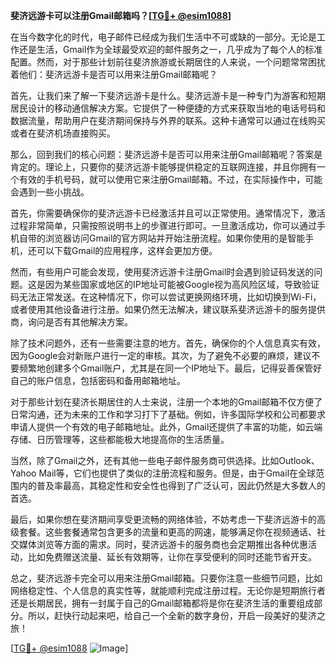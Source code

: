 **斐济远游卡可以注册Gmail邮箱吗？[[TG💪+ @esim1088](https://t.me/s/esim1088)]**

在当今数字化的时代，电子邮件已经成为我们生活中不可或缺的一部分。无论是工作还是生活，Gmail作为全球最受欢迎的邮件服务之一，几乎成为了每个人的标准配置。然而，对于那些计划前往斐济旅游或长期居住的人来说，一个问题常常困扰着他们：斐济远游卡是否可以用来注册Gmail邮箱呢？

首先，让我们来了解一下斐济远游卡是什么。斐济远游卡是一种专门为游客和短期居民设计的移动通信解决方案。它提供了一种便捷的方式来获取当地的电话号码和数据流量，帮助用户在斐济期间保持与外界的联系。这种卡通常可以通过在线购买或者在斐济机场直接购买。

那么，回到我们的核心问题：斐济远游卡是否可以用来注册Gmail邮箱呢？答案是肯定的。理论上，只要你的斐济远游卡能够提供稳定的互联网连接，并且你拥有一个有效的手机号码，就可以使用它来注册Gmail邮箱。不过，在实际操作中，可能会遇到一些小挑战。

首先，你需要确保你的斐济远游卡已经激活并且可以正常使用。通常情况下，激活过程非常简单，只需按照说明书上的步骤进行即可。一旦激活成功，你可以通过手机自带的浏览器访问Gmail的官方网站并开始注册流程。如果你使用的是智能手机，还可以下载Gmail的应用程序，这样会更加方便。

然而，有些用户可能会发现，使用斐济远游卡注册Gmail时会遇到验证码发送的问题。这是因为某些国家或地区的IP地址可能被Google视为高风险区域，导致验证码无法正常发送。在这种情况下，你可以尝试更换网络环境，比如切换到Wi-Fi，或者使用其他设备进行注册。如果仍然无法解决，建议联系斐济远游卡的服务提供商，询问是否有其他解决方案。

除了技术问题外，还有一些需要注意的地方。首先，确保你的个人信息真实有效，因为Google会对新账户进行一定的审核。其次，为了避免不必要的麻烦，建议不要频繁地创建多个Gmail账户，尤其是在同一个IP地址下。最后，记得妥善保管好自己的账户信息，包括密码和备用邮箱地址。

对于那些计划在斐济长期居住的人士来说，注册一个本地的Gmail邮箱不仅方便了日常沟通，还为未来的工作和学习打下了基础。例如，许多国际学校和公司都要求申请人提供一个有效的电子邮箱地址。此外，Gmail还提供了丰富的功能，如云端存储、日历管理等，这些都能极大地提高你的生活质量。

当然，除了Gmail之外，还有其他一些电子邮件服务商可供选择。比如Outlook、Yahoo Mail等，它们也提供了类似的注册流程和服务。但是，由于Gmail在全球范围内的普及率最高，其稳定性和安全性也得到了广泛认可，因此仍然是大多数人的首选。

最后，如果你想在斐济期间享受更流畅的网络体验，不妨考虑一下斐济远游卡的高级套餐。这些套餐通常包含更多的流量和更高的网速，能够满足你在视频通话、社交媒体浏览等方面的需求。同时，斐济远游卡的服务商也会定期推出各种优惠活动，比如免费赠送流量、延长有效期等，让你在享受便利的同时还能节省开支。

总之，斐济远游卡完全可以用来注册Gmail邮箱。只要你注意一些细节问题，比如网络稳定性、个人信息的真实性等，就能顺利完成注册过程。无论你是短期旅行者还是长期居民，拥有一封属于自己的Gmail邮箱都将是你在斐济生活的重要组成部分。所以，赶快行动起来吧，给自己一个全新的数字身份，开启一段美好的斐济之旅！

[[TG💪+ @esim1088](https://t.me/s/esim1088) ![Image](https://i.postimg.cc/4NQfJmqS/Snipaste-2025-05-13-00-14-12.png)]